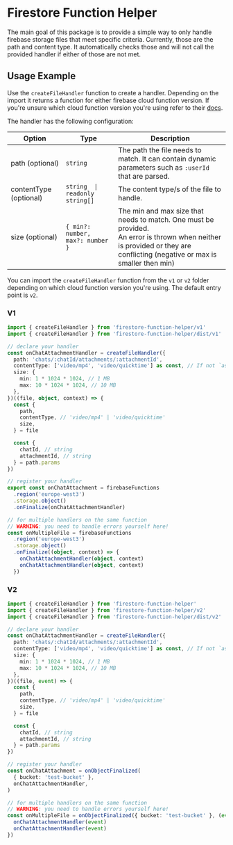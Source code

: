 # Firestore Function Helper

The main goal of this package is to provide a simple way to only handle firebase storage files that meet specific criteria. Currently, those are the path and content type. It automatically checks those and will not call the provided handler if either of those are not met.

## Usage Example

Use the `createFileHandler` function to create a handler. Depending on the import it returns a function for either firebase cloud function version. If you're unsure which cloud function version you're using refer to their [docs](https://firebase.google.com/docs/functions/version-comparison).

The handler has the following configuration:

| Option                 | Type                             | Description                                                                                                                                                                     |
| ---------------------- | -------------------------------- | ------------------------------------------------------------------------------------------------------------------------------------------------------------------------------- |
| path (optional)        | `string`                         | The path the file needs to match. It can contain dynamic parameters such as `:userId` that are parsed.                                                                          |
| contentType (optional) | `string  \| readonly string[]`   | The content type/s of the file to handle.                                                                                                                                       |
| size (optional)        | `{ min?: number, max?: number }` | The min and max size that needs to match. One must be provided. <br/> An error is thrown when neither is provided or they are conflicting (negative or max is smaller then min) |

You can import the `createFileHandler` function from the `v1` or `v2` folder depending on which cloud function version you're using. The default entry point is `v2`.

### V1

```typescript
import { createFileHandler } from 'firestore-function-helper/v1'
import { createFileHandler } from 'firestore-function-helper/dist/v1'
```

```typescript
// declare your handler
const onChatAttachmentHandler = createFileHandler({
  path: 'chats/:chatId/attachments/:attachmentId',
  contentType: ['video/mp4', 'video/quicktime'] as const, // If not `as const` it cannot infer the type
  size: {
    min: 1 * 1024 * 1024, // 1 MB
    max: 10 * 1024 * 1024, // 10 MB
  },
})((file, object, context) => {
  const {
    path,
    contentType, // 'video/mp4' | 'video/quicktime'
    size,
  } = file

  const {
    chatId, // string
    attachmentId, // string
  } = path.params
})

// register your handler
export const onChatAttachment = firebaseFunctions
  .region('europe-west3')
  .storage.object()
  .onFinalize(onChatAttachmentHandler)

// for multiple handlers on the same function
// WARNING: you need to handle errors yourself here!
const onMultipleFile = firebaseFunctions
  .region('europe-west3')
  .storage.object()
  .onFinalize((object, context) => {
    onChatAttachmentHandler(object, context)
    onChatAttachmentHandler(object, context)
  })
```

### V2

```typescript
import { createFileHandler } from 'firestore-function-helper'
import { createFileHandler } from 'firestore-function-helper/v2'
import { createFileHandler } from 'firestore-function-helper/dist/v2'
```

```typescript
// declare your handler
const onChatAttachmentHandler = createFileHandler({
  path: 'chats/:chatId/attachments/:attachmentId',
  contentType: ['video/mp4', 'video/quicktime'] as const, // If not `as const` it cannot infer the type
  size: {
    min: 1 * 1024 * 1024, // 1 MB
    max: 10 * 1024 * 1024, // 10 MB
  },
})((file, event) => {
  const {
    path,
    contentType, // 'video/mp4' | 'video/quicktime'
    size,
  } = file

  const {
    chatId, // string
    attachmentId, // string
  } = path.params
})

// register your handler
const onChatAttachment = onObjectFinalized(
  { bucket: 'test-bucket' },
  onChatAttachmentHandler,
)

// for multiple handlers on the same function
// WARNING: you need to handle errors yourself here!
const onMultipleFile = onObjectFinalized({ bucket: 'test-bucket' }, (event) => {
  onChatAttachmentHandler(event)
  onChatAttachmentHandler(event)
})
```
